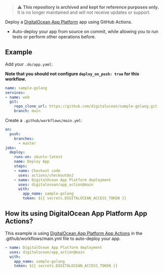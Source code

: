 > ⚠️ **This repository is archived and kept for reference purposes only.**  
> It is no longer maintained and will not receive updates or support.

Deploy a [DigitalOcean App Platform](https://www.digitalocean.com/products/app-platform/) app using GitHub Actions.

 - Auto-deploy your app from source on commit, while allowing you to run tests or perform other operations before.

## Example

 Add your `.do/app.yaml`:

**Note that you should not configure `deploy_on_push: true` for this workflow.**

```yaml
name: sample-golang
services:
- name: web
  git:
    repo_clone_url: https://github.com/digitalocean/sample-golang.git
    branch: main
```

Create a `.github/workflows/main.yml`:

```yaml
on:
  push:
    branches:
      - master
jobs:
  deploy:
    runs-on: ubuntu-latest
    name: Deploy App
    steps:
    - name: Checkout code
      uses: actions/checkout@v2
    - name: DigitalOcean App Platform deployment
      uses: digitalocean/app_action@main
      with:
        app_name: sample-golang
        token: ${{ secrets.DIGITALOCEAN_ACCESS_TOKEN }}
```

## How its using DigitalOcean App Platform App Actions?

This example is using [DigitalOcean App Platform App Actions](https://github.com/digitalocean/app_action) in the .github/workflows/main.yml file to auto-deploy your app.

```yaml
- name: DigitalOcean App Platform deployment
  uses: digitalocean/app_action@main
  with:
    app_name: sample-golang
    token: ${{ secrets.DIGITALOCEAN_ACCESS_TOKEN }}
```
